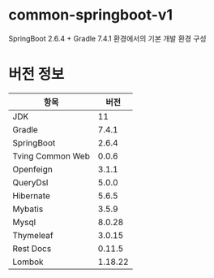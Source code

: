 # common-springboot-v1
SpringBoot 2.6.4 + Gradle 7.4.1 환경에서의 기본 개발 환경 구성

# 버전 정보
|항목|버전|
|---|---|
|JDK|11|
|Gradle|7.4.1|
|SpringBoot|2.6.4|
|Tving Common Web|0.0.6|
|Openfeign|3.1.1|
|QueryDsl|5.0.0|
|Hibernate|5.6.5|
|Mybatis|3.5.9|
|Mysql|8.0.28|
|Thymeleaf|3.0.15|
|Rest Docs|0.11.5|
|Lombok|1.18.22|
